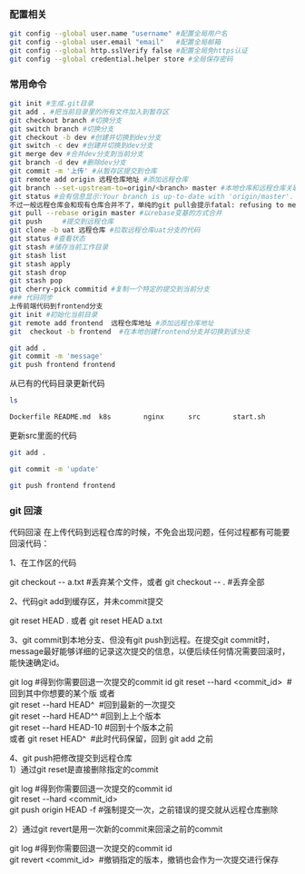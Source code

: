 ### 配置相关
```sh
git config --global user.name "username" #配置全局用户名  
git config --global user.email "email"   #配置全局邮箱  
git config --global http.sslVerify false #配置全局免https认证  
git config --global credential.helper store #全局保存密码  
```
### 常用命令
```sh
git init #生成.git目录  
git add . #把当前目录里的所有文件加入到暂存区  
git checkout branch #切换分支
git switch branch #切换分支
git checkout -b dev #创建并切换到dev分支
git switch -c dev #创建并切换到dev分支
git merge dev #合并dev分支到当前分支
git branch -d dev #删除dev分支
git commit -m '上传' #从暂存区提交到仓库
git remote add origin 远程仓库地址 #添加远程仓库
git branch --set-upstream-to=origin/<branch> master #本地仓库和远程仓库关联，git pull时就会有提示
git status #会有信息显示:Your branch is up-to-date with 'origin/master'.
不过一般远程仓库会和现有仓库合并不了，单纯的git pull会提示fatal: refusing to merge unrelated histories
git pull --rebase origin master #以rebase变基的方式合并
git push	 #提交到远程仓库
git clone -b uat 远程仓库 #拉取远程仓库uat分支的代码
git status #查看状态
git stash #储存当前工作目录
git stash list
git stash apply
git stash drop
git stash pop
git cherry-pick commitid #复制一个特定的提交到当前分支
### 代码同步
上传前端代码到frontend分支  
git init #初始化当前目录  
git remote add frontend  远程仓库地址 #添加远程仓库地址  
git  checkout -b frontend  #在本地创建frontend分支并切换到该分支  
```
```sh
git add .  
git commit -m 'message'  
git push frontend frontend   
```

从已有的代码目录更新代码
```sh
ls 
```
```sh
Dockerfile README.md  k8s        nginx      src        start.sh
```
更新src里面的代码

```sh
git add .
```
```sh
git commit -m 'update'
```
```sh
git push frontend frontend
```

###  git 回滚
代码回滚
在上传代码到远程仓库的时候，不免会出现问题，任何过程都有可能要回滚代码：

1、在工作区的代码

git checkout -- a.txt   #丢弃某个文件，或者
git checkout -- .       #丢弃全部

2、代码git add到缓存区，并未commit提交

git reset HEAD .  或者
git reset HEAD a.txt


3、git commit到本地分支、但没有git push到远程。在提交git commit时，message最好能够详细的记录这次提交的信息，以便后续任何情况需要回滚时，能快速确定id。

git log #得到你需要回退一次提交的commit id 
git reset --hard <commit_id>  #回到其中你想要的某个版
或者  
git reset --hard HEAD^  #回到最新的一次提交  
git reset --hard HEAD^^ #回到上上个版本  
git reset --hard HEAD-10 #回到十个版本之前  
或者
git reset HEAD^  #此时代码保留，回到 git add 之前  

4、git push把修改提交到远程仓库  
1）通过git reset是直接删除指定的commit  

git log #得到你需要回退一次提交的commit id  
git reset --hard <commit_id>  
git push origin HEAD -f #强制提交一次，之前错误的提交就从远程仓库删除  

2）通过git revert是用一次新的commit来回滚之前的commit 

git log #得到你需要回退一次提交的commit id  
git revert <commit_id>  #撤销指定的版本，撤销也会作为一次提交进行保存  

